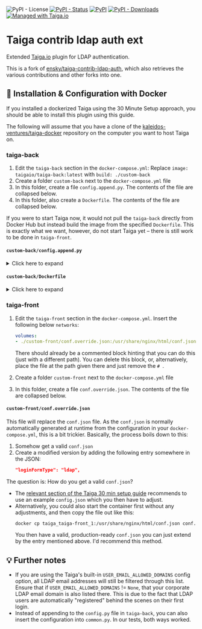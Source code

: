 ![PyPI - License](https://img.shields.io/pypi/l/taiga-contrib-ldap-auth-ext.svg)
[![PyPI - Status](https://img.shields.io/pypi/status/taiga-contrib-ldap-auth-ext.svg)](https://pypi.org/project/taiga-contrib-ldap-auth-ext/)
[![PyPI](https://img.shields.io/pypi/v/taiga-contrib-ldap-auth-ext.svg)](https://pypi.org/project/taiga-contrib-ldap-auth-ext/)
[![PyPI - Downloads](https://img.shields.io/pypi/dm/taiga-contrib-ldap-auth-ext.svg)](https://pypistats.org/packages/taiga-contrib-ldap-auth-ext)
[![Managed with Taiga.io](https://img.shields.io/badge/managed%20with-TAIGA.io-709f14.svg)](https://tree.taiga.io/project/monogrammbot-monogrammtaiga-contrib-ldap-auth-ext/ "Managed with Taiga.io")

# Taiga contrib ldap auth ext

Extended [Taiga.io](https://taiga.io/) plugin for LDAP authentication.

This is a fork of [ensky/taiga-contrib-ldap-auth](https://github.com/ensky/taiga-contrib-ldap-auth), which also retrieves the various contributions and other forks into one.

## :whale: Installation & Configuration with Docker

If you installed a dockerized Taiga using the 30 Minute Setup approach, you should be able to install this plugin using this guide.

The following will assume that you have a clone of the [kaleidos-ventures/taiga-docker](https://github.com/kaleidos-ventures/taiga-docker) repository on the computer you want to host Taiga on.

### taiga-back

1. Edit the `taiga-back` section in the `docker-compose.yml`: Replace `image: taigaio/taiga-back:latest` with `build: ./custom-back`
2. Create a folder `custom-back` next to the `docker-compose.yml` file
3. In this folder, create a file `config.append.py`. The contents of the file are collapsed below.
4.  In this folder, also create a `Dockerfile`. The contents of the file are collapsed below.

If you were to start Taiga now, it would not pull the `taiga-back` directly from Docker Hub but instead build the image from the specified `Dockerfile`. This is exactly what we want, however, do not start Taiga yet – there is still work to be done in `taiga-front`.

#### `custom-back/config.append.py`

<details>
<summary>Click here to expand</summary>

```python
INSTALLED_APPS += ["taiga_contrib_ldap_auth_ext"]

LDAP_SERVER = "ldaps://ldap.example.com"
LDAP_PORT = 636

LDAP_BIND_DN = "CN=SVC Account,OU=Service Accounts,OU=Servers,DC=example,DC=com"
LDAP_BIND_PASSWORD = "verysecurepassword"

LDAP_SEARCH_BASE = 'OU=DevTeam,DC=example,DC=net'

LDAP_USERNAME_ATTRIBUTE = "uid"
LDAP_EMAIL_ATTRIBUTE = "mail"
LDAP_FULL_NAME_ATTRIBUTE = "givenName"

LDAP_SAVE_LOGIN_PASSWORD = False

LDAP_MAP_USERNAME_TO_UID = None
```

Change the following fields matching your setup:

**`LDAP_SERVER` and `LDAP_PORT`:** You will definitely have to change the server URL. If possible, try to keep the `ldaps://` to use a secure connection. The port can likely stay as is, unless...

* ... you run the LDAP server on a different (non-standard) port.
* ... you want to use unencrypted, insecure LDAP: In this case, change `ldaps://` to `ldap://` and the port to 389.
* ... you want to use STARTTLS. In this case, you have to make the same changes as for unencrypted, insecure LDAP and set `LDAP_START_TLS = True`, making the section look like this:
    ```python
    LDAP_SERVER = "ldap://ldap.example.com"
    LDAP_PORT = 389
    LDAP_START_TLS = True
    ```
    What happens is that an unencrypted connection is established first, but then upgraded to a secure connection. To the best of my knowledge, this should also be safe – however, I like the `ldaps://` variant more.

**`LDAP_BIND_DN`, `LDAP_BIND_PASSWORD`**: You will need to change them. 

The bind user is a dedicated service account. The plugin will connect to the LDAP server using this service account and search for an LDAP entry that has a `LDAP_USERNAME_ATTRIBUTE` or `LDAP_EMAIL_ATTRIBUTE` matching the user-provided login.

If the search is successful, the found LDAP entry and the user-provided password are used to attempt a bind to LDAP. If the bind is successful, then we can say that the user is authorised to log in to Taiga.

If `LDAP_BIND_DN` is not specified or blank, an anonymous bind is attempted.

It is recommended to limit the service account and only allow it to read and search the LDAP structure (no write or other LDAP access). The credentials should also not be used for any other account on the network. This minimizes the damage in cases of a successful LDAP injection or if you ever accidentially give someone access to the configuration file (e.g. by committing it into version control or having misconfigured permissions). Use a suitably strong, ideally randomly generated password.

**`LDAP_SEARCH_BASE`**: The subtree where the users are located.

**`LDAP_USERNAME_ATTRIBUTE`, `LDAP_EMAIL_ATTRIBUTE`, `LDAP_FULL_NAME_ATTRIBUTE`**: These are the LDAP attributes used to get the username, email and full name shown in the Taiga application. They need to have a value in LDAP. Depending on your LDAP setup, you might need to change them.

**`LDAP_SAVE_LOGIN_PASSWORD`**: Set this to `True` or remove the line if you want to store the passwords in the local database as well.

**`LDAP_MAP_USERNAME_TO_UID`**: This line fixes a bug. If omitted, the plugin will likely crash and no authentication is possible.

<!-- TODO: Explain this -->

There are several more configurable options. See the original Monogramm plugin repository for more details.
</details>

#### `custom-back/Dockerfile`

<details>
<summary>Click here to expand</summary>

```Dockerfile
FROM taigaio/taiga-back:latest

# Insert custom configuration into the taiga configuration file
COPY config.append.py /taiga-back/settings
RUN cat /taiga-back/settings/config.append.py >> /taiga-back/settings/config.py && rm /taiga-back/settings/config.append.py

# Install git, because we need it to install the taiga-ldap-contrib-auth-ext package
RUN apt-get update \
    && apt-get install -y git \
    && rm -rf /var/lib/apt/lists/*

RUN pip install git+https://github.com/TuringTux/taiga-contrib-ldap-auth-ext-2.git

RUN apt-get purge -y git \
    && apt-get autoremove -y
```

The statements in the Dockerfile have the following effect:

1. `FROM ...` bases the image we build on the official `taigaio/taiga-back` image.
2. `COPY ...` and `RUN ...` copy the `config.append.py` file into the container, append it to `/taiga-back/settings/config.py` and then delete it again.
3. `RUN apt-get ...` fetches the apt package lists, installs Git and removes the lists again (to save some space)
4. `RUN pip install ...` installs this plugin directly from Git (this is why we had to install Git)
5. `RUN apt-get purge ...` removes Git again (and all its dependencies) because we only needed it to install the plugin.
</details>

### taiga-front

1. Edit the `taiga-front` section in the `docker-compose.yml`. Insert the following below `networks`:

    ```yml
    volumes:
    - ./custom-front/conf.override.json:/usr/share/nginx/html/conf.json
    ```

    There should already be a commented block hinting that you can do this (just with a different path). You can delete this block, or, alternatively, place the file at the path given there and just remove the `# `.

2. Create a folder `custom-front` next to the `docker-compose.yml` file
3. In this folder, create a file `conf.override.json`. The contents of the file are collapsed below.

#### `custom-front/conf.override.json`

This file will replace the `conf.json` file. As the `conf.json` is normally automatically generated at runtime from the configuration in your `docker-compose.yml`, this is a bit trickier. Basically, the process boils down to this:

1. Somehow get a valid `conf.json`
2. Create a modified version by adding the following entry somewhere in the JSON: 
    ```json
    "loginFormType": "ldap",
    ```

The question is: How do you get a valid `conf.json`?

* The [relevant section of the Taiga 30 min setup guide](https://community.taiga.io/t/taiga-30min-setup/170#map-a-confjson-file-23) recommends to use an example `config.json` which you then have to adjust.
* Alternatively, you could also start the container first without any adjustments, and then copy the file out like this:
    ```bash
    docker cp taiga_taiga-front_1:/usr/share/nginx/html/conf.json conf.json
    ```
    You then have a valid, production-ready `conf.json` you can just extend by the entry mentioned above. I'd recommend this method.

## :bulb: Further notes

* If you are using the Taiga's built-in `USER_EMAIL_ALLOWED_DOMAINS` config option, all LDAP email addresses will still be filtered through this list. Ensure that if `USER_EMAIL_ALLOWED_DOMAINS` != `None`, that your corporate LDAP email domain is also listed there. This is due to the fact that LDAP users are automatically "registered" behind the scenes on their first login.
* Instead of appending to the `config.py` file in `taiga-back`, you can also insert the configuration into `common.py`. In our tests, both ways worked.
